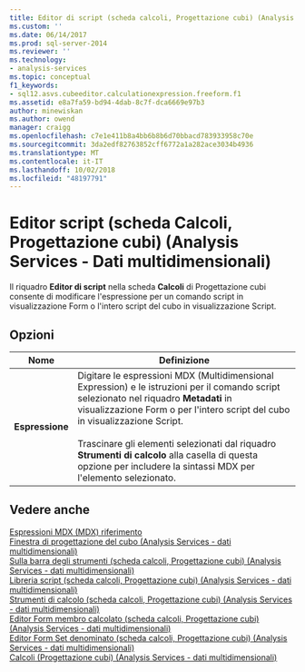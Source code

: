 ```yaml
---
title: Editor di script (scheda calcoli, Progettazione cubi) (Analysis Services - dati multidimensionali) | Microsoft Docs
ms.custom: ''
ms.date: 06/14/2017
ms.prod: sql-server-2014
ms.reviewer: ''
ms.technology:
- analysis-services
ms.topic: conceptual
f1_keywords:
- sql12.asvs.cubeeditor.calculationexpression.freeform.f1
ms.assetid: e8a7fa59-bd94-4dab-8c7f-dca6669e97b3
author: minewiskan
ms.author: owend
manager: craigg
ms.openlocfilehash: c7e1e411b8a4bb6b8b6d70bbacd783933958c70e
ms.sourcegitcommit: 3da2edf82763852cff6772a1a282ace3034b4936
ms.translationtype: MT
ms.contentlocale: it-IT
ms.lasthandoff: 10/02/2018
ms.locfileid: "48197791"
---
```

# <a name="script-editor-calculations-tab-cube-designer-analysis-services---multidimensional-data"></a>Editor script (scheda Calcoli, Progettazione cubi) (Analysis Services - Dati multidimensionali)
  Il riquadro **Editor di script** nella scheda **Calcoli** di Progettazione cubi consente di modificare l'espressione per un comando script in visualizzazione Form o l'intero script del cubo in visualizzazione Script.  
  
## <a name="options"></a>Opzioni  
  
|Nome|Definizione|  
|----------|----------------|  
|**Espressione**|Digitare le espressioni MDX (Multidimensional Expression) e le istruzioni per il comando script selezionato nel riquadro **Metadati** in visualizzazione Form o per l'intero script del cubo in visualizzazione Script.<br /><br /> Trascinare gli elementi selezionati dal riquadro **Strumenti di calcolo** alla casella di questa opzione per includere la sintassi MDX per l'elemento selezionato.|  
  
## <a name="see-also"></a>Vedere anche  
 [Espressioni MDX &#40;MDX&#41; riferimento](/sql/mdx/multidimensional-expressions-mdx-reference)   
 [Finestra di progettazione del cubo &#40;Analysis Services - dati multidimensionali&#41;](cube-designer-analysis-services-multidimensional-data.md)   
 [Sulla barra degli strumenti &#40;scheda calcoli, Progettazione cubi&#41; &#40;Analysis Services - dati multidimensionali&#41;](toolbar-calculations-tab-cube-designer-analysis-services-multidimensional-data.md)   
 [Libreria script &#40;scheda calcoli, Progettazione cubi&#41; &#40;Analysis Services - dati multidimensionali&#41;](script-organizer-cube-designer-analysis-services-multidimensional-data.md)   
 [Strumenti di calcolo &#40;scheda calcoli, Progettazione cubi&#41; &#40;Analysis Services - dati multidimensionali&#41;](calculation-tools-cube-designer-analysis-services-multidimensional-data.md)   
 [Editor Form membro calcolato &#40;scheda calcoli, Progettazione cubi&#41; &#40;Analysis Services - dati multidimensionali&#41;](calculated-member-form-editor-cube-designer-analysis-services-multidimensional-data.md)   
 [Editor Form Set denominato &#40;scheda calcoli, Progettazione cubi&#41; &#40;Analysis Services - dati multidimensionali&#41;](named-set-form-editor-cube-designer-analysis-services-multidimensional-data.md)   
 [Calcoli &#40;Progettazione cubi&#41; &#40;Analysis Services - dati multidimensionali&#41;](calculations-cube-designer-analysis-services-multidimensional-data.md)  
  
  
